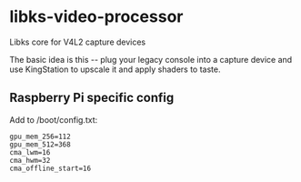 # libks-video-processor
Libks core for V4L2 capture devices

The basic idea is this -- plug your legacy console into a capture device and use KingStation to upscale it and apply shaders to taste.

## Raspberry Pi specific config

Add to /boot/config.txt:
```
gpu_mem_256=112
gpu_mem_512=368
cma_lwm=16
cma_hwm=32
cma_offline_start=16
```
